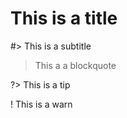 # This is a title

#> This is a subtitle

> This a a blockquote

?> This is a tip

! This is a warn
